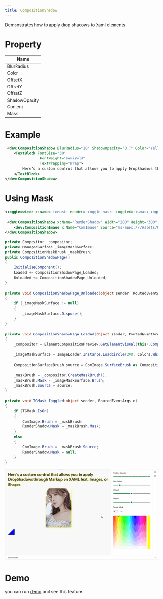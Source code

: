 ```yaml
---
title: CompositionShadow
---
```


Demonstrates how to apply drop shadows to Xaml elements

# Property

|Name|
|-|
|BlurRadius|
|Color|
|OffsetX|
|OffsetY|
|OffsetZ|
|ShadowOpacity|
|Content|
|Mask|

# Example

```xml
 <dev:CompositionShadow BlurRadius="10" ShadowOpacity="0.7" Color="Yellow">
    <TextBlock FontSize="30"
                FontWeight="SemiBold"
                TextWrapping="Wrap">
        Here’s a custom control that allows you to apply DropShadows through Markup on XAML Text, Images, or Shapes
    </TextBlock>
</dev:CompositionShadow>
```

# Using Mask

```xml
<ToggleSwitch x:Name="TGMask" Header="Toggle Mask" Toggled="TGMask_Toggled" />

 <dev:CompositionShadow x:Name="RenderShadow" Width="200" Height="300" BlurRadius="10" ShadowOpacity="0.7" Color="Green">
    <dev:CompositionImage x:Name="ComImage" Source="ms-appx:///Assets/Others/Girl.jpg" />
</dev:CompositionShadow>
```

```cs
private Compositor _compositor;
private ManagedSurface _imageMaskSurface;
private CompositionMaskBrush _maskBrush;
public CompositionShadowPage()
{
    InitializeComponent();
    Loaded += CompositionShadowPage_Loaded;
    Unloaded += CompositionShadowPage_Unloaded;
}

private void CompositionShadowPage_Unloaded(object sender, RoutedEventArgs e)
{
    if (_imageMaskSurface != null)
    {
        _imageMaskSurface.Dispose();
    }
}

private void CompositionShadowPage_Loaded(object sender, RoutedEventArgs e)
{
    _compositor = ElementCompositionPreview.GetElementVisual(this).Compositor;

    _imageMaskSurface = ImageLoader.Instance.LoadCircle(200, Colors.White);

    CompositionSurfaceBrush source = ComImage.SurfaceBrush as CompositionSurfaceBrush;

    _maskBrush = _compositor.CreateMaskBrush();
    _maskBrush.Mask = _imageMaskSurface.Brush;
    _maskBrush.Source = source;
}

private void TGMask_Toggled(object sender, RoutedEventArgs e)
{
    if (TGMask.IsOn)
    {
        ComImage.Brush = _maskBrush;
        RenderShadow.Mask = _maskBrush.Mask;
    }
    else
    {
        ComImage.Brush = _maskBrush.Source;
        RenderShadow.Mask = null;
    }
}
```

![DevWinUI](https://raw.githubusercontent.com/ghost1372/DevWinUI-Resources/refs/heads/main/DevWinUI-Docs/CompositionShadow.gif)

# Demo
you can run [demo](https://github.com/Ghost1372/DevWinUI) and see this feature.
